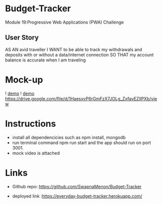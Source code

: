 # Budget-Tracker
Module 19:Progressive Web Applications (PWA) Challenge



## User Story
AS AN avid traveller
I WANT to be able to track my withdrawals and deposits with or without a data/internet connection
SO THAT my account balance is accurate when I am traveling 


# Mock-up 
! [demo](./Assets/Screen%20Shot%202022-07-23%20at%202.54.35%20PM.png)
! [demo](./Assets/demo-gif.gif)
https://drive.google.com/file/d/1HaesxvP6rGmFzX7JOLg_ZxfavEZllPXb/view


# Instructions 
- install all dependencicies such as npm install, mongodb 
- run terminal command npm run start and the app should run on port 3001. 
- mock video is attached 


# Links 
- Github repo: https://github.com/SwapnaMenon/Budget-Tracker

- deployed link :https://everyday-budget-tracker.herokuapp.com/

